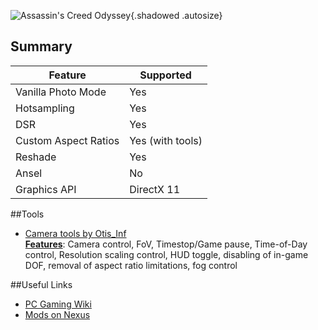 ![Assassin's Creed Odyssey](Images\acodyssey_header.png "Shot by Otis_Inf"){.shadowed .autosize}

## Summary

Feature | Supported
--|--
Vanilla Photo Mode | Yes
Hotsampling | Yes
DSR | Yes
Custom Aspect Ratios | Yes (with tools)
Reshade | Yes
Ansel | No
Graphics API | DirectX 11
 
##Tools

* [Camera tools by Otis_Inf](https://patreon.com/Otis_Inf)  
**[Features](https://opm.fransbouma.com/Cameras/acodyssey.htm)**: Camera control, FoV, Timestop/Game pause, Time-of-Day control, Resolution scaling control, HUD toggle, disabling of in-game DOF, removal of aspect ratio limitations, fog control

##Useful Links

* [PC Gaming Wiki](https://pcgamingwiki.com/wiki/Assassin%27s_Creed_Odyssey)
* [Mods on Nexus](https://www.nexusmods.com/assassinscreedodyssey)